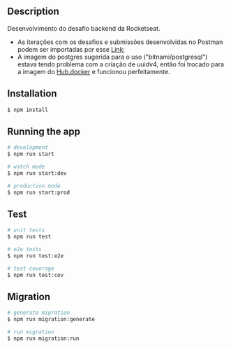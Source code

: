 ## Description

Desenvolvimento do desafio backend da Rocketseat.

 - As iterações com os desafios e submissões desenvolvidas no Postman podem ser importadas por esse [Link](https://www.getpostman.com/collections/04f2804b4ddb2777baf2);
 - A imagem do postgres sugerida para o uso ("bitnami/postgresql") estava tendo problema com a criação de uuidv4, então foi trocado para a imagem do [Hub.docker](https://hub.docker.com/_/postgres) e funcionou perfeitamente.
 

## Installation

```bash
$ npm install
```

## Running the app

```bash
# development
$ npm run start

# watch mode
$ npm run start:dev

# production mode
$ npm run start:prod
```

## Test

```bash
# unit tests
$ npm run test

# e2e tests
$ npm run test:e2e

# test coverage
$ npm run test:cov
```

## Migration

```bash
# generate migration
$ npm run migration:generate

# run migration
$ npm run migration:run

```
